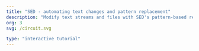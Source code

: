 ```yaml
---
title: "SED - automating text changes and pattern replacement"
description: "Modify text streams and files with SED's pattern-based replacements and transformations."
org: 3
svg: /circuit.svg

type: "interactive tutorial"
---
```

